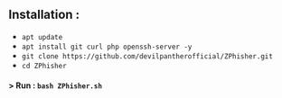## Installation :
 * `apt update` 
* `apt install git curl php openssh-server -y` 
* `git clone https://github.com/devilpantherofficial/ZPhisher.git` 
* `cd ZPhisher` 
#### > Run : `bash ZPhisher.sh` 
